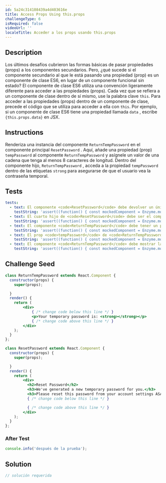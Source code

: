 ```yaml
---
id: 5a24c314108439a4d403616e
title: Access Props Using this.props
challengeType: 6
isRequired: false
videoUrl: ''
localeTitle: Acceder a los props usando this.props
---
```


## Description
<section id="description"> Los últimos desafíos cubrieron las formas básicas de pasar propiedades (props) a los componentes secundarios. Pero, ¿qué sucede si el componente secundario al que le está pasando una propiedad (prop) es un componente de clase ES6, en lugar de un componente funcional sin estado? El componente de clase ES6 utiliza una convención ligeramente diferente para acceder a las propiedades (props). Cada vez que se refiera a un componente de clase dentro de sí mismo, use la palabra clave <code>this</code>. Para acceder a las propiedades (props) dentro de un componente de clase, precede el código que se utiliza para acceder a ella con <code>this</code>. Por ejemplo, si un componente de clase ES6 tiene una propiedad llamada <code>data</code> , escribe <code>{this.props.data}</code> en JSX. </section>

## Instructions
<section id="instructions"> Renderiza una instancia del componente <code>ReturnTempPassword</code> en el componente principal <code>ResetPassword</code> . Aquí, añade una propiedad (prop) <code>tempPassword</code> al componente <code>ReturnTempPassword</code> y asígnele un valor de una cadena que tenga al menos 8 caracteres de longitud. Dentro del componente hijo, <code>ReturnTempPassword</code> , acceda a la propiedad <code>tempPassword</code> dentro de las etiquetas <code>strong</code> para asegurarse de que el usuario vea la contraseña temporal. </section>

## Tests
<section id='tests'>

```yml
tests:
  - text: El componente <code>ResetPassword</code> debe devolver un único elemento <code>div</code>.
    testString: 'assert((function() { const mockedComponent = Enzyme.mount(React.createElement(ResetPassword)); return mockedComponent.children().type() === "div"; })(), "El componente <code>ResetPassword</code> debe devolver un único elemento <code>div</code>.");'
  - text: El cuarto hijo de <code>ResetPassword</code> debe ser el componente <code>ReturnTempPassword</code>.
    testString: 'assert((function() { const mockedComponent = Enzyme.mount(React.createElement(ResetPassword)); return mockedComponent.children().childAt(3).name() === "ReturnTempPassword"; })(), "El cuarto hijo de <code>ResetPassword</code> debe ser el componente <code>ReturnTempPassword</code>.");'
  - text: El componente <code>ReturnTempPassword</code> debe tener un prop llamado <code>tempPassword</code>.
    testString: 'assert((function() { const mockedComponent = Enzyme.mount(React.createElement(ResetPassword)); return mockedComponent.find("ReturnTempPassword").props().tempPassword; })(), "El componente <code>ReturnTempPassword</code> debe tener un prop llamado <code>tempPassword</code>.");'
  - text: El prop <code>tempPassword</code> de <code>ReturnTempPassword</code> debe ser igual a una cadena de al menos <code>8</code> caracteres.
    testString: 'assert((function() { const mockedComponent = Enzyme.mount(React.createElement(ResetPassword)); const temp = mockedComponent.find("ReturnTempPassword").props().tempPassword; return typeof temp === "string" && temp.length >= 8; })(), "El prop <code>tempPassword</code> de <code>ReturnTempPassword</code> debe ser igual a una cadena de al menos <code>8</code> caracteres.");'
  - text: El componente <code>ReturnTempPassword</code> debe mostrar la contraseña que crea como el prop <code>tempPassword</code> dentro de <code>strong</code> etiquetas <code>strong</code>.
    testString: 'assert((function() { const mockedComponent = Enzyme.mount(React.createElement(ResetPassword)); return mockedComponent.find("strong").text() === mockedComponent.find("ReturnTempPassword").props().tempPassword; })(), "El componente <code>ReturnTempPassword</code> debe mostrar la contraseña que crea como el prop <code>tempPassword</code> dentro de <code>strong</code> etiquetas <code>strong</code>.");'

```

</section>

## Challenge Seed
<section id='challengeSeed'>

<div id='jsx-seed'>

```jsx
class ReturnTempPassword extends React.Component {
  constructor(props) {
    super(props);

  }
  render() {
    return (
        <div>
            { /* change code below this line */ }
            <p>Your temporary password is: <strong></strong></p>
            { /* change code above this line */ }
        </div>
    );
  }
};

class ResetPassword extends React.Component {
  constructor(props) {
    super(props);

  }
  render() {
    return (
        <div>
          <h2>Reset Password</h2>
          <h3>We've generated a new temporary password for you.</h3>
          <h3>Please reset this password from your account settings ASAP.</h3>
          { /* change code below this line */ }

          { /* change code above this line */ }
        </div>
    );
  }
};

```

</div>


### After Test
<div id='jsx-teardown'>

```js
console.info('después de la prueba');
```

</div>

</section>

## Solution
<section id='solution'>

```js
// solución requerida
```
</section>